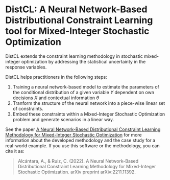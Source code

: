 # DistCL: A Neural Network-Based Distributional Constraint Learning tool for Mixed-Integer Stochastic Optimization

DistCL extends the constraint learning methodology in stochastic mixed-integer optimization by addressing the statistical uncertainty in the response variables. 

DistCL helps practitioners in the following steps:

1. Training a neural network-based model to estimate the parameters of the conditional distribution of a given variable $Y$ dependent on own decisions $X$ and contextual information $\theta$
2. Tranform the structure of the neural network into a piece-wise linear set of constraints.
3. Embed these constraints within a Mixed-Integer Stochastic Optimization problem and generate scenarios in a linear way.


See the paper [A Neural Network-Based Distributional Constraint Learning Methodology for Mixed-Integer Stochastic Optimization](https://arxiv.org/abs/2211.11392) for more information about the developed methodology and the case study for a real-world example. If you use this software or the methodology, you can cite it as:

> Alcántara, A., & Ruiz, C. (2022). A Neural Network-Based Distributional Constraint Learning Methodology for Mixed-Integer Stochastic Optimization. arXiv preprint arXiv:2211.11392.


